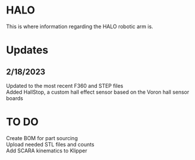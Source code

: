 # HALO
This is where information regarding the HALO robotic arm is.

# Updates
## 2/18/2023 <br>
Updated to the most recent F360 and STEP files <br>
Added HallStop, a custom hall effect sensor based on the Voron hall sensor boards

# TO DO
Create BOM for part sourcing <br>
Upload needed STL files and counts <br>
Add SCARA kinematics to Klipper
